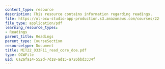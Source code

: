 ```yaml
---
content_type: resource
description: This resource contains information regarding readings.
file: https://ol-ocw-studio-app-production.s3.amazonaws.com/courses/22-033-nuclear-systems-design-project-fall-2011/6a2afa14552d7d18ad15a726bbd3334f_MIT22_033F11_read_core_doe.pdf
file_type: application/pdf
learning_resource_types:
- Readings
parent_title: Readings
parent_type: CourseSection
resourcetype: Document
title: MIT22_033F11_read_core_doe.pdf
type: OCWFile
uid: 6a2afa14-552d-7d18-ad15-a726bbd3334f
---
```

